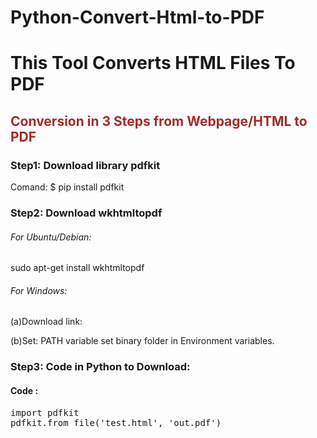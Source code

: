 # Python-Convert-Html-to-PDF
<h1>This Tool Converts HTML Files To PDF</h1>
<h2 style="color: brown;">Conversion in 3 Steps from Webpage/HTML to PDF</h2>
<h3>Step1: Download library pdfkit</h3>
<p>Comand: $ pip install pdfkit</p>
<h3>Step2: Download wkhtmltopdf</h3>
<h6>For Ubuntu/Debian:</h6>
<p>sudo apt-get install wkhtmltopdf</p>
<h6>For Windows:</h6>
<p>(a)Download link: <a
    href="https://github.com/wkhtmltopdf/wkhtmltopdf/releases/download/0.12.4/wkhtmltox-0.12.4_msvc2015-win64.exe"
    target="_blank"></a></p>
<p>(b)Set: PATH variable set binary folder in Environment variables.
</p>   
<h3>Step3: Code in Python to Download:</h3>
<h4>Code :</h4>
<pre>import pdfkit
pdfkit.from_file('test.html', 'out.pdf')</pre>
